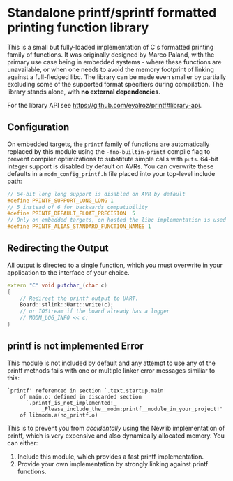 # Standalone printf/sprintf formatted printing function library

This is a small but fully-loaded implementation of C's formatted printing family
of functions. It was originally designed by Marco Paland, with the primary use
case being in embedded systems - where these functions are unavailable, or when
one needs to avoid the memory footprint of linking against a full-fledged libc.
The library can be made even smaller by partially excluding some of the
supported format specifiers during compilation. The library stands alone, with
**no external dependencies**.

For the library API see https://github.com/eyalroz/printf#library-api.


## Configuration

On embedded targets, the `printf` family of functions are automatically replaced
by this module using the `-fno-builtin-printf` compile flag to prevent compiler
optimizations to substitute simple calls with `puts`.
64-bit integer support is disabled by default on AVRs.
You can overwrite these defaults in a `modm_config_printf.h` file placed into
your top-level include path:

```c
// 64-bit long long support is disabled on AVR by default
#define PRINTF_SUPPORT_LONG_LONG 1
// 5 instead of 6 for backwards compatibility
#define PRINTF_DEFAULT_FLOAT_PRECISION  5
// Only on embedded targets, on hosted the libc implementation is used
#define PRINTF_ALIAS_STANDARD_FUNCTION_NAMES 1
```


## Redirecting the Output

All output is directed to a single function, which you must overwrite in your
application to the interface of your choice.

```cpp
extern "C" void putchar_(char c)
{
    // Redirect the printf output to UART.
    Board::stlink::Uart::write(c);
    // or IOStream if the board already has a logger
    // MODM_LOG_INFO << c;
}
```


## printf is not implemented Error

This module is not included by default and any attempt to use any of the printf
methods fails with one or multiple linker error messages similiar to this:

```
`printf' referenced in section `.text.startup.main'
    of main.o: defined in discarded section
      `.printf_is_not_implemented!_
           _Please_include_the__modm:printf__module_in_your_project!'
    of libmodm.a(no_printf.o)
```

This is to prevent you from *accidentally* using the Newlib implementation of
printf, which is very expensive and also dynamically allocated memory.
You can either:

1. Include this module, which provides a fast printf implementation.
2. Provide your own implementation by strongly linking against printf functions.
